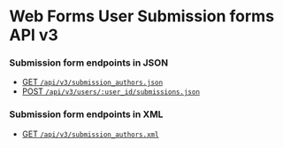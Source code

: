 # Web Forms User Submission forms API v3
### Submission form endpoints in JSON

* [GET `/api/v3/submission_authors.json`](./submission-json.md#json-get-all-submission-authors)
* [POST `/api/v3/users/:user_id/submissions.json`](./submission-json.md#json-post-create-submission-from-a-form-or-dispatch-for-user)


### Submission form endpoints in XML
* [GET `/api/v3/submission_authors.xml`](./submission-xml.md#xml-get-all-submission-authors)